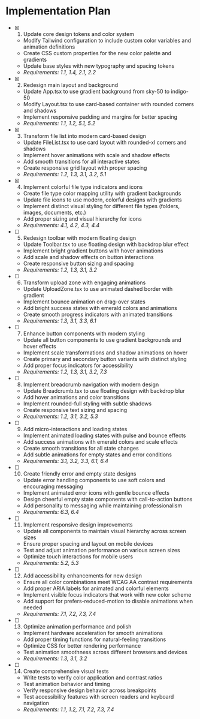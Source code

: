 # Implementation Plan

- [x] 1. Update core design tokens and color system
  - Modify Tailwind configuration to include custom color variables and animation definitions
  - Create CSS custom properties for the new color palette and gradients
  - Update base styles with new typography and spacing tokens
  - _Requirements: 1.1, 1.4, 2.1, 2.2_

- [x] 2. Redesign main layout and background
  - Update App.tsx to use gradient background from sky-50 to indigo-50
  - Modify Layout.tsx to use card-based container with rounded corners and shadows
  - Implement responsive padding and margins for better spacing
  - _Requirements: 1.1, 1.2, 5.1, 5.2_

- [x] 3. Transform file list into modern card-based design
  - Update FileList.tsx to use card layout with rounded-xl corners and shadows
  - Implement hover animations with scale and shadow effects
  - Add smooth transitions for all interactive states
  - Create responsive grid layout with proper spacing
  - _Requirements: 1.2, 1.3, 3.1, 3.2, 5.1_

- [x] 4. Implement colorful file type indicators and icons
  - Create file type color mapping utility with gradient backgrounds
  - Update file icons to use modern, colorful designs with gradients
  - Implement distinct visual styling for different file types (folders, images, documents, etc.)
  - Add proper sizing and visual hierarchy for icons
  - _Requirements: 4.1, 4.2, 4.3, 4.4_

- [ ] 5. Redesign toolbar with modern floating design
  - Update Toolbar.tsx to use floating design with backdrop blur effect
  - Implement bright gradient buttons with hover animations
  - Add scale and shadow effects on button interactions
  - Create responsive button sizing and spacing
  - _Requirements: 1.2, 1.3, 3.1, 3.2_

- [ ] 6. Transform upload zone with engaging animations
  - Update UploadZone.tsx to use animated dashed border with gradient
  - Implement bounce animation on drag-over states
  - Add bright success states with emerald colors and animations
  - Create smooth progress indicators with animated transitions
  - _Requirements: 1.3, 3.1, 3.3, 6.1_

- [ ] 7. Enhance button components with modern styling
  - Update all button components to use gradient backgrounds and hover effects
  - Implement scale transformations and shadow animations on hover
  - Create primary and secondary button variants with distinct styling
  - Add proper focus indicators for accessibility
  - _Requirements: 1.2, 1.3, 3.1, 3.2, 7.3_

- [ ] 8. Implement breadcrumb navigation with modern design
  - Update Breadcrumb.tsx to use floating design with backdrop blur
  - Add hover animations and color transitions
  - Implement rounded-full styling with subtle shadows
  - Create responsive text sizing and spacing
  - _Requirements: 1.2, 3.1, 3.2, 5.3_

- [ ] 9. Add micro-interactions and loading states
  - Implement animated loading states with pulse and bounce effects
  - Add success animations with emerald colors and scale effects
  - Create smooth transitions for all state changes
  - Add subtle animations for empty states and error conditions
  - _Requirements: 3.1, 3.2, 3.3, 6.1, 6.4_

- [ ] 10. Create friendly error and empty state designs
  - Update error handling components to use soft colors and encouraging messaging
  - Implement animated error icons with gentle bounce effects
  - Design cheerful empty state components with call-to-action buttons
  - Add personality to messaging while maintaining professionalism
  - _Requirements: 6.3, 6.4_

- [ ] 11. Implement responsive design improvements
  - Update all components to maintain visual hierarchy across screen sizes
  - Ensure proper spacing and layout on mobile devices
  - Test and adjust animation performance on various screen sizes
  - Optimize touch interactions for mobile users
  - _Requirements: 5.2, 5.3_

- [ ] 12. Add accessibility enhancements for new design
  - Ensure all color combinations meet WCAG AA contrast requirements
  - Add proper ARIA labels for animated and colorful elements
  - Implement visible focus indicators that work with new color scheme
  - Add support for prefers-reduced-motion to disable animations when needed
  - _Requirements: 7.1, 7.2, 7.3, 7.4_

- [ ] 13. Optimize animation performance and polish
  - Implement hardware acceleration for smooth animations
  - Add proper timing functions for natural-feeling transitions
  - Optimize CSS for better rendering performance
  - Test animation smoothness across different browsers and devices
  - _Requirements: 1.3, 3.1, 3.2_

- [ ] 14. Create comprehensive visual tests
  - Write tests to verify color application and contrast ratios
  - Test animation behavior and timing
  - Verify responsive design behavior across breakpoints
  - Test accessibility features with screen readers and keyboard navigation
  - _Requirements: 1.1, 1.2, 7.1, 7.2, 7.3, 7.4_